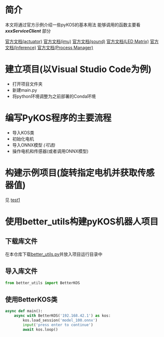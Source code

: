 # 简介
本文将通过官方示例介绍一些pyKOS的基本用法
能够调用的函数主要看 ***xxxServiceClient*** 部分

[官方文档(actuator)](https://kscalelabs.github.io/api-docs/pykos/actuator.html)
[官方文档(imu)](https://kscalelabs.github.io/api-docs/pykos/imu.html)
[官方文档(sound)](https://kscalelabs.github.io/api-docs/pykos/sound.html)
[官方文档(LED Matrix)](https://kscalelabs.github.io/api-docs/pykos/led_matrix.html)
[官方文档(Inference)](https://kscalelabs.github.io/api-docs/pykos/inference.html)
[官方文档(Process Manager)](https://kscalelabs.github.io/api-docs/pykos/process_manager.html)

# 建立项目(以Visual Studio Code为例)
- 打开项目文件夹
- 新建main.py
- 将python环境调整为之前部署的Conda环境

# 编写PyKOS程序的主要流程
- 导入KOS类
- 初始化电机
- 导入ONNX模型 *(可选)*
- 操作电机和传感器(或者调用ONNX模型)

# 构建示例项目(旋转指定电机并获取传感器值)
见 [test1](/code/pykos_examples/test1.py)

# 使用better_utils构建pyKOS机器人项目
## 下载库文件
在本仓库下载[better_utils.py](/code/better_utils.py)并放入项目运行目录中
## 导入库文件
```python
from better_utils import BetterKOS
```
## 使用BetterKOS类
```python
async def main():
    async with BetterKOS('192.168.42.1') as kos:
        kos.load_session('model_100.onnx')
        input('press enter to continue')
        await kos.loop()
```